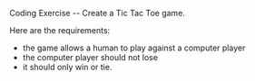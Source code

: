 Coding Exercise -- Create a Tic Tac Toe game.

Here are the requirements: 

- the game allows a human to play against a computer player
- the computer player should not lose
- it should only win or tie.

